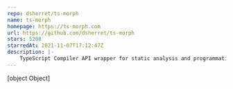 ```yaml
---
repo: dsherret/ts-morph
name: ts-morph
homepage: https://ts-morph.com
url: https://github.com/dsherret/ts-morph
stars: 5208
starredAt: 2021-11-07T17:12:47Z
description: |-
    TypeScript Compiler API wrapper for static analysis and programmatic code changes.
---
```


[object Object]
